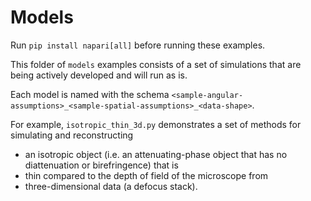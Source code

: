 Models
=======

Run `pip install napari[all]` before running these examples.

This folder of `models` examples consists of a set of simulations that are being actively developed and will run as is.

Each model is named with the schema `<sample-angular-assumptions>_<sample-spatial-assumptions>_<data-shape>`.

For example, `isotropic_thin_3d.py` demonstrates a set of methods for simulating and reconstructing

- an isotropic object (i.e. an attenuating-phase object that has no diattenuation or birefringence) that is
- thin compared to the depth of field of the microscope from
- three-dimensional data (a defocus stack).

